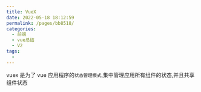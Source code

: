 ```yaml
---
title: VueX
date: 2022-05-18 18:12:59
permalink: /pages/bb8518/
categories:
  - 前端
  - vue总结
  - V2
tags:
  -
---
```


vuex 是为了 vue 应用程序的`状态管理模式`,集中管理应用所有组件的状态,并且共享组件状态